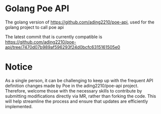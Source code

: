 # Golang Poe API
The golang version of https://github.com/ading2210/poe-api, used for the golang project to call poe api


The latest commit that is currently compatible is https://github.com/ading2210/poe-api/tree/7470d07b989af596293f24d0bcfc6315161505e0

# Notice
As a single person, it can be challenging to keep up with the frequent API definition changes made by Poe in the ading2210/poe-api project. Therefore, 
welcome those with the necessary skills to contribute by submitting modifications directly via MR, rather than forking the code. 
This will help streamline the process and ensure that updates are efficiently implemented.
